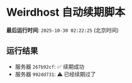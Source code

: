 # Weirdhost 自动续期脚本

**最后运行时间**: `2025-10-30 02:22:25` (北京时间)

## 运行结果

- 服务器 `267b92cf`: ✅ 续期成功
- 服务器 `992dd731`: ⚠️ 已经续期过了
